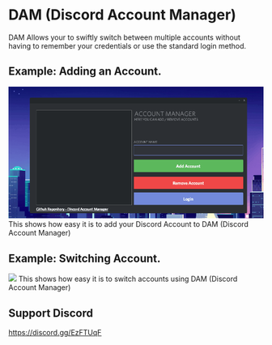 # DAM (Discord Account Manager)
DAM Allows your to swiftly switch between multiple accounts without having to remember your credentials or use the standard login method.

## Example: Adding an Account.
![](addAccount.gif)
This shows how easy it is to add your Discord Account to DAM (Discord Account Manager)

## Example: Switching Account.
![](switchAccount.gif)
This shows how easy it is to switch accounts using DAM (Discord Account Manager)

## Support Discord
https://discord.gg/EzFTUqF
